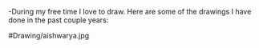 -During my free time I love to draw. Here are some of the drawings I have done in the past couple years:

#Drawing/aishwarya.jpg